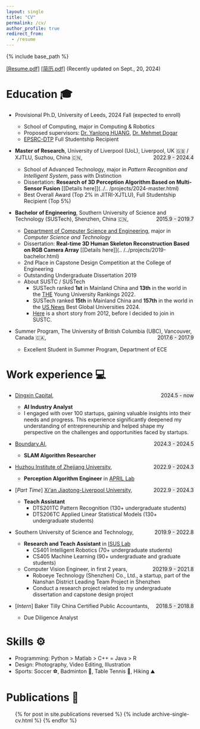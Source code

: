 ```yaml
---
layout: single
title: "CV"
permalink: /cv/
author_profile: true
redirect_from:
  - /resume
---
```


{% include base_path %}

[[Resume.pdf]](https://drive.google.com/file/d/1KTl4qMLlP35uyPOUs-MBbq623duB3skY/preview)
[[简历.pdf]](https://drive.google.com/file/d/1drHYbIYqrfC0wJuacXsuvxk_bc-8C5Ar/preview)
(Recently updated on Sept., 20, 2024)

Education 🎓
======
* Provisional Ph.D, University of Leeds, 2024 Fall (expected to enroll)
  * School of Computing, major in Computing & Robotics
  * Proposed supervisors: [Dr. Yanlong HUANG](https://eps.leeds.ac.uk/computing/staff/8178/dr-yanlong-huang), [Dr. Mehmet Dogar](https://eps.leeds.ac.uk/computing/staff/743/dr-mehmet-dogar)
  * [EPSRC-DTP](https://www.ukri.org/what-we-do/developing-people-and-skills/epsrc/studentships/doctoral-training-partnerships) Full Studentship Recipient

* **Master of Research**, University of Liverpool (UoL), Liverpool, UK 🇬🇧 / XJTLU, Suzhou, China 🇨🇳, <span 
  style="float: right; background-color: #f0f0f0;">2022.9 - 2024.4</span>
  * School of Advanced Technology, major in _Pattern Recognition and Intelligent System_, pass with Distinction 
  * Dissertation: **Research of 3D Perception Algorithm Based on Multi-Sensor Fusion** [[Details here]](../..
    /projects/2024-master.html)
  * Best Overall Award (Top 2% in JITRI-XJTLU), Full Studentship Recipient (Top 5%)


* **Bachelor of Engineering**, Southern University of Science and Technology (SUSTech), Shenzhen, China 🇨🇳, <span 
  style="float: right; background-color: #f0f0f0;">2015.9 - 2019.7</span>
  * [Department of Computer Science and Engineering](https://cse.sustech.edu.cn/en), major in _Computer Science and Technology_
  * Dissertation: **Real-time 3D Human Skeleton Reconstruction Based on RGB Camera Array** [[Details here]](..
    /../projects/2019-bachelor.html)
  * 2nd Place in Capstone Design Competition at the College of Engineering
  * Outstanding Undergraduate Dissertation 2019
  * About SUSTC / SUSTech
    * SUSTech ranked **1st** in Mainland China and **13th** in the world in the [THE](https://www.timeshighereducation.com) Young University Rankings 2022.
    * SUSTech ranked **15th** in Mainland China and **157th** in the world in the [US News](https://www.timeshighereducation.com) Best Global Universities 2024.
    * [Here](https://www.nature.com/articles/nature.2012.10631) is a short story from 2012, before I decided to join in SUSTC. 

* Summer Program, The University of British Columbia (UBC), Vancouver, Canada 🇨🇦, <span style="float: right; 
  background-color: #f0f0f0;">2017.6 - 
  2017.9</span>
  * Excellent Student in Summer Program, Department of ECE

Work experience 💻 
======
* [Dingxin Capital](http://www.dingxin-capital.com), <span style="float: right; background-color: #f0f0f0;">2024.5 - now</span>
  * **AI Industry Analyst**
  * I engaged with over 100 startups, gaining valuable insights into their needs and progress. This experience significantly deepened my understanding of entrepreneurship and helped shape my perspective on the challenges and opportunities faced by startups.

* [Boundary.AI](https://www.boundaryai.cn/en), <span style="float: right; background-color: #f0f0f0;">2024.3 - 2024.5</span>
  * **SLAM Algorithm Researcher**

* [Huzhou Institute of Zhejiang University](http://hzi.zju.edu.cn), <span style="float: right; background-color: #f0f0f0;">2022.9 - 2024.3</span>
  * **Perception Algorithm Engineer** in [APRIL Lab](https://april.zju.edu.cn)

* [*Part Time*] [Xi'an Jiaotong-Liverpool University](https://www.xjtlu.edu.cn/en), <span style="float: right; background-color: #f0f0f0;">2022.9 - 2024.3</span>
  * **Teach Assistant**
    * DTS201TC Pattern Recognition (130+ undergraduate students)
    * DTS206TC Applied Linear Statistical Models (130+ undergraduate students)

* Southern University of Science and Technology, <span style="float: right; background-color: #f0f0f0;">2019.9 - 2022.8</span>
  * **Research and Teach Assistant** in [ISUS Lab](https://github.com/sustech-isus)
    * CS401 Intelligent Robotics (70+ undergraduate students)
    * CS405 Machine Learning (90+ undergraduate and graduate students)
  * Computer Vision Engineer, in first 2 years, <span style="float: right; background-color: #f0f0f0;">20219.9 - 2021.8</span>
    * Roboeye Technology (Shenzhen) Co., Ltd., a startup, part of the Nanshan District Leading Team Project in Shenzhen
    * Conduct a research project related to my undergraduate dissertation and capstone design project

* [*Intern*] Baker Tilly China Certified Public Accountants, <span style="float: right; background-color: #f0f0f0;">2018.5 - 2018.8</span>
  * Due Diligence Analyst
  
Skills ⚙️ 
======
* Programming: Python > Matlab > C++ = Java > R
* Design: Photography, Video Editing, Illustration
* Sports: Soccer ⚽️, Badminton 🏸, Table Tennis 🏓, Hiking ⛰️

Publications 📑 
======
  <ul>{% for post in site.publications reversed %}
    {% include archive-single-cv.html %}
  {% endfor %}</ul>